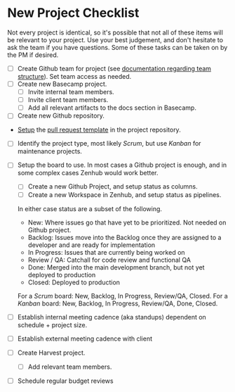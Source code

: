 # New Project Checklist

Not every project is identical, so it's possible that not all of these items will be relevant to your project. Use your best judgement, and don't hesitate to ask the team if you have questions. Some of these tasks can be taken on by the PM if desired.

- [ ] Create Github team for project (see [documentation regarding team structure](../github-team-structure/README.md)). Set team access as needed.
- [ ] Create new Basecamp project.
  - [ ] Invite internal team members.
  - [ ] Invite client team members.
  - [ ] Add all relevant artifacts to the docs section in Basecamp.
- [ ] Create new Github repository.
- [Setup](https://help.github.com/en/articles/creating-a-pull-request-template-for-your-repository) the [pull request template](/issue-templates/Pull-Request-Template.md) in the project repository.
- [ ] Identify the project type, most likely *Scrum*, but use *Kanban* for maintenance projects.
- [ ] Setup the board to use.
  In most cases a Github project is enough, and in some complex cases Zenhub would work better.
  - [ ] Create a new Github Project, and setup status as columns.
  - [ ] Create a new Workspace in Zenhub, and setup status as pipelines.
  
  In either case status are a subset of the following.
  - New: Where issues go that have yet to be prioritized. Not needed on Github project.
  - Backlog: Issues move into the Backlog once they are assigned to a developer and are ready for implementation
  - In Progress: Issues that are currently being worked on
  - Review / QA: Catchall for code review and functional QA
  - Done: Merged into the main development branch, but not yet deployed to production
  - Closed: Deployed to production
  
  For a *Scrum* board: New, Backlog, In Progress, Review/QA, Closed.
  For a *Kanban* board: New, Backlog, In Progress, Review/QA, Done, Closed.
- [ ] Establish internal meeting cadence (aka standups) dependent on schedule + project size.
- [ ] Establish external meeting cadence with client
- [ ] Create Harvest project.
  - [ ] Add relevant team members.
- [ ] Schedule regular budget reviews

